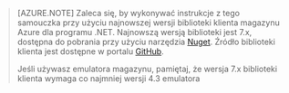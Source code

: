 >[AZURE.NOTE] Zaleca się, by wykonywać instrukcje z tego samouczka przy użyciu najnowszej wersji biblioteki klienta magazynu Azure dla programu .NET. Najnowszą wersją biblioteki jest 7.x, dostępna do pobrania przy użyciu narzędzia [Nuget](https://www.nuget.org/packages/WindowsAzure.Storage/). Źródło biblioteki klienta jest dostępne w portalu [GitHub](https://github.com/Azure/azure-storage-net).
>
>Jeśli używasz emulatora magazynu, pamiętaj, że wersja 7.x biblioteki klienta wymaga co najmniej wersji 4.3 emulatora 




<!--HONumber=Jun16_HO2-->


